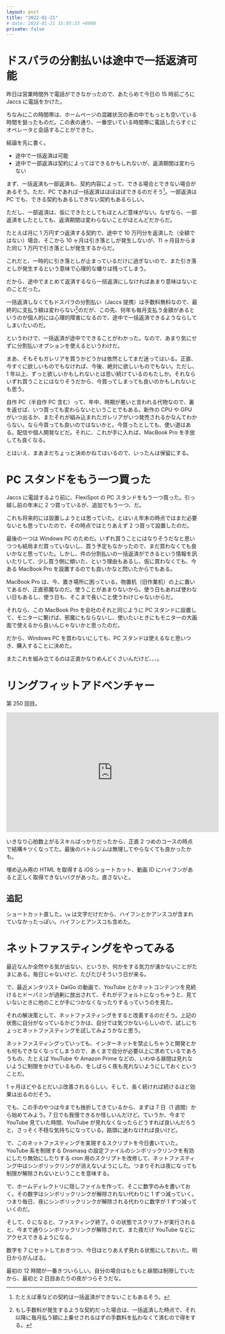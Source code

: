 ```yaml
---
layout: post
title: "2022-01-21"
# date: 2022-01-21 15:05:33 +0900
private: false
---
```


# ドスパラの分割払いは途中で一括返済可能
昨日は営業時間外で電話ができなかったので、あたらめて今日の 15 時前ごろに Jaccs に電話をかけた。

ちなみにこの時間帯は、ホームページの混雑状況の表の中でもっとも空いている時間を狙ったものだ。この表の通り、一番空いている時間帯に電話したらすぐにオペレータと会話することができた。

結論を先に書く。

* 途中で一括返済は可能
* 途中で一部返済は契約によってはできるかもしれないが、返済期間は変わらない

まず、一括返済も一部返済も、契約内容によって、できる場合とできない場合があるそう。ただ、PC であれば一括返済はほぼほぼできるのだそう[^1]。一部返済は PC でも、できる契約もあるしできない契約もあるらしい。

[^1]: たとえば車などの契約は一括返済ができないこともあるそう。

ただし、一部返済は、仮にできたとしてもほとんど意味がない。なぜなら、一部返済をしたとしても、返済期間は変わらないことがほとんどだからだ。

たとえば月に 1 万円ずつ返済する契約で、途中で 10 万円分を返済した（全額ではない）場合、そこから 10 ヶ月は引き落としが発生しないが、11 ヶ月目からまた同じ 1 万円で引き落としが発生するからだ。

これだと、一時的に引き落としが止まっているだけに過ぎないので、また引き落としが発生するという意味で心理的な蟠りは残ってしまう。

だから、途中でまとめて返済するなら一括返済にしなければあまり意味はないとのことだった。

一括返済しなくてもドスパラの分割払い（Jaccs 提携）は手数料無料なので、最終的に支払う額は変わらない[^2]のだが、この先、何年も毎月支払う金額があるというのが個人的には心理的障害になるので、途中で一括返済できるようならしてしまいたいのだ。

[^2]: もし手数料が発生するような契約だった場合は、一括返済した時点で、それ以降に毎月払う額に上乗せされるはずの手数料を払わなくて済むので得をする。

というわけで、一括返済が途中でできることがわかった。なので、あまり気にせずに分割払いオプションを使えるというわけだ。

まあ、そもそもガレリアを買うかどうかは依然としてまだ迷ってはいる。正直、今すぐに欲しいものでもなければ、今後、絶対に欲しいものでもない。ただし、1 年以上、ずっと欲しいかもしれないとは思い続けているのもたしか。それならいずれ買うことにはなりそうだから、今買ってしまっても良いのかもしれないとも思う。

自作 PC（半自作 PC 含む）って、年中、時期が悪いと言われる代物なので、裏を返せば、いつ買っても変わらないということでもある。新作の CPU や GPU がいつ出るか、またそれが組み込まれたガレリアがいつ発売されるかなんてわからない。なら今買っても良いのではないかと。今買ったとしても、使い道はある。配信や個人開発などだ。それに、これが手に入れば、MacBook Pro を手放しても良くなる。

とはいえ、まあまだちょっと決めかねてはいるので、いったんは保留にする。





# PC スタンドをもう一つ買った
Jaccs に電話するより前に、FlexiSpot の PC スタンドをもう一つ買った。引っ越し前の年末に 2 つ買っているが、追加でもう一つ、だ。

これも将来的には設置しようとは思っていた。とはいえ年末の時点ではまだ必要ないとも思っていたので、その時点ではとりあえず 2 つ買って設置したのだ。

最後の一つは Windows PC のためだ。いずれ買うことにはなりそうだなと思いつつも結局まだ買っていないし、買う予定もなかったので、まだ買わなくても良いかなと思っていた。しかし、件の分割払いの一括返済ができるという情報を訊いたりして、少し買う側に傾いた、という理由もあるし、仮に買わなくても、今ある MacBook Pro を設置するのでも良いかなと閃いたからでもある。

MacBook Pro は、今、置き場所に困っている。物置机（旧作業机）の上に置いてあるが、正直邪魔なのだ。使うことがあまりないから。使う日もあれば使わない日もあるし、使う日も、そこまで長いこと使うわけじゃないからだ。

それなら、この MacBook Pro を会社のそれと同じように PC スタンドに設置して、モニターに繋げば、邪魔にもならないし、使いたいときにもモニターの大画面で使えるから良いんじゃないかと思ったのだ。

だから、Windows PC を買わないにしても、PC スタンドは使えるなと思いつき、購入することに決めた。

またこれを組み立てるのは正直かなりめんどくさいんだけど、、、。




# リングフィットアドベンチャー
第 250 回目。

<iframe width="560" height="315" src="https://www.youtube.com/embed/xF-3JF_9nh4" title="YouTube video player" frameborder="0" allow="accelerometer; autoplay; clipboard-write; encrypted-media; gyroscope; picture-in-picture" allowfullscreen></iframe>

いきなり心拍数上がるスキルばっかりだったから、正直 2 つめのコースの時点で結構キツくなってた。最後のバトルジムは無理してやらなくても良かったかも。

埋め込み用の HTML を取得する iOS ショートカット、動画 ID にハイフンがあると正しく取得できないバグがあった。直さないと。

## 追記
ショートカット直した。`\w` は文字だけだから、ハイフンとかアンスコが含まれていなかったっぽい。ハイフンとアンスコも含めた。





# ネットファスティングをやってみる
最近なんか全然やる気が出ない、というか、何かをする気力が湧かないことがたまにある。毎日じゃないけど、たびたびそういう日が来る。

で、最近メンタリスト DaiGo の動画で、YouTube とかネットコンテンツを見続けるとドーパミンが過剰に放出されて、それがデフォルトになっちゃうと、見ていないときに他のことが手につかなくなったりするっていうのを見た。

それの解決策として、ネットファスティングをすると改善するのだそう。上記の状態に自分がなっているかどうかは、自分では気づかないらしいので、試しにちょっとネットファスティングを試してみようかなと思う。

ネットファスティングっていっても、インターネットを禁止しちゃうと開発とかも何もできなくなってしまうので、あくまで自分が必要以上に求めているであろうもの、たとえば YouTube や Amazon Prime などの、いわゆる昼間は見れないように制限をかけているもの、をしばらく夜も見れないようにしておくということだ。

1 ヶ月ほどやるとだいぶ改善されるらしい。そして、長く続ければ続けるほど効果は出るのだそう。

でも、この手のやつは今までも挫折してきているから、まずは 7 日（1 週間）から始めてみよう。7 日でも我慢できるか怪しいんだけど。ていうか、今まで YouTube 見ていた時間、YouTube が見れなくなったらどうすれば良いんだろうと、さっそく不穏な気持ちになっている。路頭に迷わなければ良いけど。

で、このネットファスティングを実現するスクリプトを今日書いていた。YouTube 系を制限する Dnsmasq の設定ファイルのシンボリックリンクを有効にしたり無効にしたりする cron 用のスクリプトを改修して、ネットファスティング中はシンボリックリンクが消えないようにした。つまりそれは夜になっても制限が解除されないということを意味する。

で、ホームディレクトリに隠しファイルを作って、そこに数字のみを書いておく。その数字はシンボリックリンクが解除されない代わりに 1 ずつ減っていく。つまり毎日、夜にシンボリックリンクが解除される代わりに数字が 1 ずつ減っていくのだ。

そして、0 になると、ファスティング終了。0 の状態でスクリプトが実行されると、今まで通りシンボリックリンクが解除されて、また夜だけ YouTube などにアクセスできるようになる。

数字を 7 にセットしておきつつ、今日はとりあえず見れる状態にしておいた。明日からがんばる。

最初の 12 時間が一番きついらしい。自分の場合はもともと昼間は制限していたから、最初と 2 日目あたりの夜がつらそうだな。












